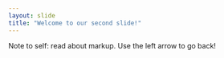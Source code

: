 ```yaml
---
layout: slide
title: "Welcome to our second slide!"
---
```

Note to self: read about markup.
Use the left arrow to go back!
